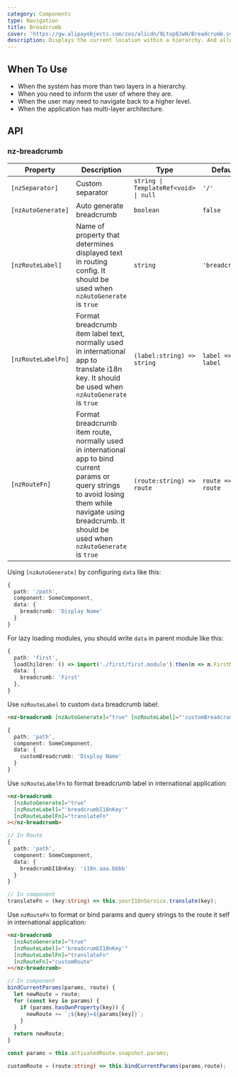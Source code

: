 ```yaml
---
category: Components
type: Navigation
title: Breadcrumb
cover: 'https://gw.alipayobjects.com/zos/alicdn/9Ltop8JwH/Breadcrumb.svg'
description: Displays the current location within a hierarchy. And allow going back to states higher up in the hierarchy.
---
```


## When To Use

- When the system has more than two layers in a hierarchy.
- When you need to inform the user of where they are.
- When the user may need to navigate back to a higher level.
- When the application has multi-layer architecture.

## API

### nz-breadcrumb

| Property           | Description                                                                                                                                                                                                      | Type                                  | Default          |
| ------------------ | ---------------------------------------------------------------------------------------------------------------------------------------------------------------------------------------------------------------- | ------------------------------------- | ---------------- |
| `[nzSeparator]`    | Custom separator                                                                                                                                                                                                 | `string \| TemplateRef<void> \| null` | `'/'`            |
| `[nzAutoGenerate]` | Auto generate breadcrumb                                                                                                                                                                                         | `boolean`                             | `false`          |
| `[nzRouteLabel]`   | Name of property that determines displayed text in routing config. It should be used when `nzAutoGenerate` is `true`                                                                                             | `string`                              | `'breadcrumb'`   |
| `[nzRouteLabelFn]` | Format breadcrumb item label text, normally used in international app to translate i18n key. It should be used when `nzAutoGenerate` is `true`                                                                   | `(label:string) => string`            | `label => label` |
| `[nzRouteFn]`      | Format breadcrumb item route, normally used in international app to bind current params or query strings to avoid losing them while navigate using breadcrumb. It should be used when `nzAutoGenerate` is `true` | `(route:string) => route`             | `route => route` |

Using `[nzAutoGenerate]` by configuring `data` like this:

```ts
{
  path: '/path',
  component: SomeComponent,
  data: {
    breadcrumb: 'Display Name'
  }
}
```

For lazy loading modules, you should write `data` in parent module like this:

```ts
{
  path: 'first',
  loadChildren: () => import('./first/first.module').then(m => m.FirstModule),
  data: {
    breadcrumb: 'First'
  },
}
```

Use `nzRouteLabel` to custom `data` breadcrumb label:

```html
<nz-breadcrumb [nzAutoGenerate]="true" [nzRouteLabel]="'customBreadcrumb'"></nz-breadcrumb>
```

```ts
{
  path: 'path',
  component: SomeComponent,
  data: {
    customBreadcrumb: 'Display Name'
  }
}
```

Use `nzRouteLabelFn` to format breadcrumb label in international application:

```html
<nz-breadcrumb
  [nzAutoGenerate]="true"
  [nzRouteLabel]="'breadcrumbI18nKey'"
  [nzRouteLabelFn]="translateFn"
></nz-breadcrumb>
```

```ts
// In Route
{
  path: 'path',
  component: SomeComponent,
  data: {
    breadcrumbI18nKey: 'i18n.aaa.bbbb'
  }
}

// In component
translateFn = (key:string) => this.yourI18nService.translate(key);
```

Use `nzRouteFn` to format or bind params and query strings to the route it self in international application:

```html
<nz-breadcrumb
  [nzAutoGenerate]="true"
  [nzRouteLabel]="'breadcrumbI18nKey'"
  [nzRouteLabelFn]="translateFn"
  [nzRouteFn]="customRoute"
></nz-breadcrumb>
```

```ts
// In component
bindCurrentParams(params, route) {
  let newRoute = route;
  for (const key in params) {
    if (params.hasOwnProperty(key)) {
      newRoute += `;${key}=${params[key]}`;
    }
  }
  return newRoute;
}

const params = this.activatedRoute.snapshot.params;

customRoute = (route:string) => this.bindCurrentParams(params,route);
```
